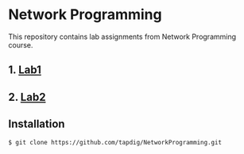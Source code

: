 # Network Programming
This repository contains lab assignments from Network Programming course.

## 1. [Lab1](https://github.com/tapdig/NetworkProgramming/tree/master/Lab1)
## 2. [Lab2](https://github.com/tapdig/NetworkProgramming/tree/master/Lab2)

## Installation
``` console
$ git clone https://github.com/tapdig/NetworkProgramming.git
```
